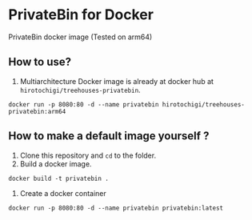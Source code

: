 # PrivateBin for Docker

PrivateBin docker image (Tested on arm64)

## How to use?

1. Multiarchitecture Docker image is already at docker hub at `hirotochigi/treehouses-privatebin`. 

```
docker run -p 8080:80 -d --name privatebin hirotochigi/treehouses-privatebin:arm64
```

## How to make a default image yourself ?

1. Clone this repository and `cd` to the folder.
1. Build a docker image.
```
docker build -t privatebin .
```
1. Create a docker container

`
docker run -p 8080:80 -d --name privatebin privatebin:latest
`
